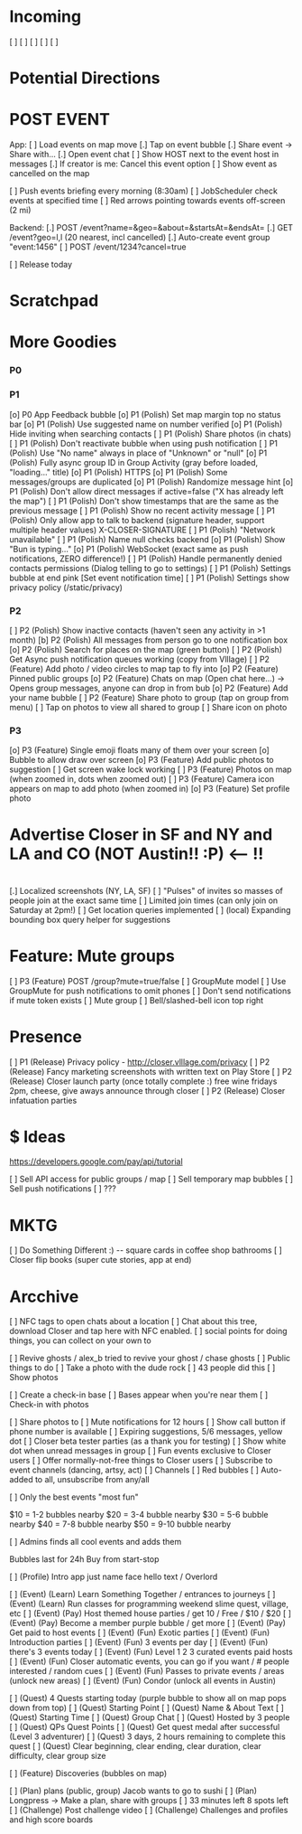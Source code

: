 # Incoming

 [ ] 
 [ ] 
 [ ] 
 [ ] 
 [ ] 

# Potential Directions

POST EVENT
==========

App:
 [ ] Load events on map move
 [.] Tap on event bubble
    [.] Share event -> Share with...
    [.] Open event chat
        [ ] Show HOST next to the event host in messages
    [.] If creator is me: Cancel this event option
       [ ] Show event as cancelled on the map

 [ ] Push events briefing every morning (8:30am)
    [ ] JobScheduler check events at specified time
 [ ] Red arrows pointing towards events off-screen (2 mi)

Backend:
 [.] POST /event?name=&geo=&about=&startsAt=&endsAt=
 [.] GET /event?geo=l,l (20 nearest, incl cancelled)
 [.] Auto-create event group "event:1456"
 [ ] POST /event/1234?cancel=true

 [ ] Release today

# Scratchpad

# More Goodies

### P0 ###

### P1 ###

 [o] P0 App Feedback bubble
 [o] P1 (Polish) Set map margin top no status bar
 [o] P1 (Polish) Use suggested name on number verified
 [o] P1 (Polish) Hide inviting when searching contacts
 [ ] P1 (Polish) Share photos (in chats)
 [ ] P1 (Polish) Don't reactivate bubble when using push notification
 [ ] P1 (Polish) Use "No name" always in place of "Unknown" or "null"
 [o] P1 (Polish) Fully async group ID in Group Activity (gray before loaded, "loading..." title)
 [o] P1 (Polish) HTTPS
 [o] P1 (Polish) Some messages/groups are duplicated
 [o] P1 (Polish) Randomize message hint
 [o] P1 (Polish) Don't allow direct messages if active=false ("X has already left the map")
 [ ] P1 (Polish) Don't show timestamps that are the same as the previous message
 [ ] P1 (Polish) Show no recent activity message
 [ ] P1 (Polish) Only allow app to talk to backend (signature header, support multiple header values) X-CLOSER-SIGNATURE
 [ ] P1 (Polish) "Network unavailable"
 [ ] P1 (Polish) Name null checks backend
 [o] P1 (Polish) Show "Bun is typing..."
 [o] P1 (Polish) WebSocket (exact same as push notifications, ZERO difference!)
 [ ] P1 (Polish) Handle permanently denied contacts permissions (Dialog telling to go to settings)
 [ ] P1 (Polish) Settings bubble at end pink [Set event notification time]
 [ ] P1 (Polish) Settings show privacy policy (/static/privacy)

### P2 ###

 [ ] P2 (Polish) Show inactive contacts (haven't seen any activity in >1 month)
 [b] P2 (Polish) All messages from person go to one notification box
 [o] P2 (Polish) Search for places on the map (green button)
 [ ] P2 (Polish) Get Async push notification queues working (copy from Vlllage)
 [ ] P2 (Feature) Add photo / video circles to map tap to fly into
 [o] P2 (Feature) Pinned public groups
 [o] P2 (Feature) Chats on map (Open chat here...) -> Opens group messages, anyone can drop in from bub
 [o] P2 (Feature) Add your name bubble
 [ ] P2 (Feature) Share photo to group (tap on group from menu)
    [ ] Tap on photos to view all shared to group
        [ ] Share icon on photo

### P3 ###

 [o] P3 (Feature) Single emoji floats many of them over your screen
    [o] Bubble to allow draw over screen
 [o] P3 (Feature) Add public photos to suggestion
    [ ] Get screen wake lock working
 [ ] P3 (Feature) Photos on map (when zoomed in, dots when zoomed out)
 [ ] P3 (Feature) Camera icon appears on map to add photo (when zoomed in)
 [o] P3 (Feature) Set profile photo

#
# Advertise Closer in SF and NY and LA and CO (NOT Austin!! :P)                  <-- !!
#

[.] Localized screenshots (NY, LA, SF)
[ ] "Pulses" of invites so masses of people join at the exact same time
    [ ] Limited join times (can only join on Saturday at 2pm!)
[ ] Get location queries implemented
    [ ] (local) Expanding bounding box query helper for suggestions

# Feature: Mute groups

[ ] P3 (Feature) POST /group?mute=true/false
    [ ] GroupMute model
        [ ] Use GroupMute for push notifications to omit phones
    [ ] Don't send notifications if mute token exists
    [ ] Mute group
        [ ] Bell/slashed-bell icon top right

# Presence

 [ ] P1 (Release) Privacy policy - http://closer.vlllage.com/privacy
 [ ] P2 (Release) Fancy marketing screenshots with written text on Play Store
 [ ] P2 (Release) Closer launch party (once totally complete :) free wine fridays 2pm, cheese, give aways announce through closer
 [ ] P2 (Release) Closer infatuation parties

 # $ Ideas
 
 https://developers.google.com/pay/api/tutorial
 
  [ ] Sell API access for public groups / map
  [ ] Sell temporary map bubbles
  [ ] Sell push notifications
  [ ] ???
  
# MKTG  
 [ ] Do Something Different :) -- square cards in coffee shop bathrooms
 [ ] Closer flip books (super cute stories, app at end)

# Arcchive

 [ ] NFC tags to open chats about a location
    [ ] Chat about this tree, download Closer and tap here with NFC enabled.
 [ ] social points for doing things, you can collect on your own to

 [ ] Revive ghosts / alex_b tried to revive your ghost / chase ghosts
 [ ] Public things to do
    [ ] Take a photo with the dude rock
    [ ] 43 people did this
    [ ] Show photos

 [ ] Create a check-in base
    [ ] Bases appear when you're near them
 [ ] Check-in with photos
 
 [ ] Share photos to 
 [ ] Mute notifications for 12 hours
 [ ] Show call button if phone number is available
 [ ] Expiring suggestions, 5/6 messages, yellow dot
 [ ] Closer beta tester parties (as a thank you for testing)
 [ ] Show white dot when unread messages in group
 [ ] Fun events exclusive to Closer users
    [ ] Offer normally-not-free things to Closer users
    [ ] Subscribe to event channels (dancing, artsy, act)
        [ ] Channels
        [ ] Red bubbles
        [ ] Auto-added to all, unsubscribe from any/all

 [ ] Only the best events "most fun"

$10 = 1-2 bubbles nearby
$20 = 3-4 bubble nearby
$30 = 5-6 bubble nearby
$40 = 7-8 bubble nearby
$50 = 9-10 bubble nearby

 [ ] Admins finds all cool events and adds them

Bubbles last for 24h
Buy from start-stop


 [ ] (Profile) Intro app just name face hello text / Overlord

 [ ] (Event) (Learn) Learn Something Together / entrances to journeys
 [ ] (Event) (Learn) Run classes for programming weekend slime quest, village, etc
 [ ] (Event) (Pay) Host themed house parties / get 10 / Free / $10 / $20
 [ ] (Event) (Pay) Become a member purple bubble / get more
 [ ] (Event) (Pay) Get paid to host events
 [ ] (Event) (Fun) Exotic parties
 [ ] (Event) (Fun) Introduction parties
 [ ] (Event) (Fun) 3 events per day
 [ ] (Event) (Fun) there's 3 events today
 [ ] (Event) (Fun) Level 1 2 3 curated events paid hosts
 [ ] (Event) (Fun) Closer automatic events, you can go if you want / # people interested / random cues
 [ ] (Event) (Fun) Passes to private events / areas (unlock new areas)
 [ ] (Event) (Fun) Condor (unlock all events in Austin)

 [ ] (Quest) 4 Quests starting today (purple bubble to show all on map pops down from top)
 [ ] (Quest) Starting Point
 [ ] (Quest) Name & About Text
 [ ] (Quest) Starting Time
 [ ] (Quest) Group Chat
 [ ] (Quest) Hosted by 3 people
 [ ] (Quest) QPs Quest Points
 [ ] (Quest) Get quest medal after successful (Level 3 adventurer)
 [ ] (Quest) 3 days, 2 hours remaining to complete this quest
 [ ] (Quest) Clear beginning, clear ending, clear duration, clear difficulty, clear group size

 [ ] (Feature) Discoveries (bubbles on map)

 [ ] (Plan) plans (public, group) Jacob wants to go to sushi
 [ ] (Plan) Longpress -> Make a plan, share with groups
    [ ] 33 minutes left 8 spots left
 [ ] (Challenge) Post challenge video
 [ ] (Challenge) Challenges and profiles and high score boards
